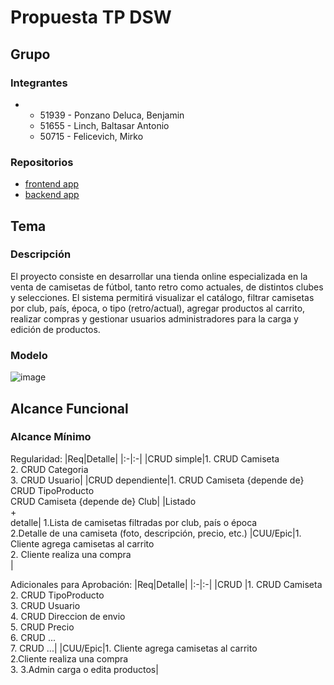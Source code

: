 # Propuesta TP DSW

## Grupo
### Integrantes
* -	51939 - Ponzano Deluca, Benjamin 
  -	51655 - Linch, Baltasar Antonio 
  -	50715 - Felicevich, Mirko 


### Repositorios
* [frontend app](http://hyperlinkToGihubOrGitlab)
* [backend app](https://github.com/BenjaPonzano/tp-backend-dsw.git)


## Tema
### Descripción
El proyecto consiste en desarrollar una tienda online especializada en la venta de camisetas de fútbol, tanto retro como actuales, de distintos clubes y selecciones. El sistema permitirá visualizar el catálogo, filtrar camisetas por club, país, época, o tipo (retro/actual), agregar productos al carrito, realizar compras y gestionar usuarios administradores para la carga y edición de productos.

### Modelo
![image](https://github.com/BenjaPonzano/tp/assets/164565109/08c5b23e-e60d-4bac-b0a7-421d774baff3)



## Alcance Funcional 

### Alcance Mínimo

Regularidad:
|Req|Detalle|
|:-|:-|
|CRUD simple|1. CRUD Camiseta<br>2. CRUD Categoria<br>3. CRUD Usuario|
|CRUD dependiente|1. CRUD Camiseta {depende de} CRUD TipoProducto<br>CRUD Camiseta {depende de}  Club|
|Listado<br>+<br>detalle| 1.Lista de camisetas filtradas por club, país o época<br> 2.Detalle de una camiseta (foto, descripción, precio, etc.)
|CUU/Epic|1. Cliente agrega camisetas al carrito<br>2. Cliente realiza una compra<br>|


Adicionales para Aprobación:
|Req|Detalle|
|:-|:-|
|CRUD |1. CRUD Camiseta<br>2. CRUD TipoProducto<br>3. CRUD Usuario<br>4. CRUD Direccion de envio<br>5. CRUD Precio<br>6. CRUD ...<br>7. CRUD ...|
|CUU/Epic|1. Cliente agrega camisetas al carrito<br>2.Cliente realiza una compra<br>3. 3.Admin carga o edita productos|


